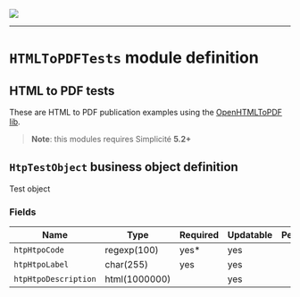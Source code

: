 <!--
 ___ _            _ _    _ _    __
/ __(_)_ __  _ __| (_)__(_) |_ /_/
\__ \ | '  \| '_ \ | / _| |  _/ -_)
|___/_|_|_|_| .__/_|_\__|_|\__\___|
            |_| 
-->
![](https://docs.simplicite.io//logos/logo250.png)
* * *

`HTMLToPDFTests` module definition
==================================

HTML to PDF tests
-----------------

These are HTML to PDF publication examples
using the [OpenHTMLToPDF lib](https://github.com/danfickle/openhtmltopdf).

> **Note**: this modules requires Simplicité **5.2+**

`HtpTestObject` business object definition
------------------------------------------

Test object

### Fields

| Name                                                         | Type                                     | Required | Updatable | Personal | Description                                                                      |
|--------------------------------------------------------------|------------------------------------------|----------|-----------|----------|----------------------------------------------------------------------------------|
| `htpHtpoCode`                                                | regexp(100)                              | yes*     | yes       |          | -                                                                                |
| `htpHtpoLabel`                                               | char(255)                                | yes      | yes       |          | -                                                                                |
| `htpHtpoDescription`                                         | html(1000000)                            |          | yes       |          | -                                                                                |

